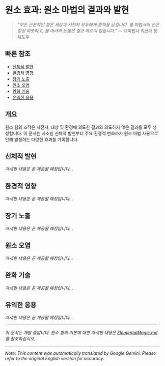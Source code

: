 # **원소 효과**: 원소 마법의 결과와 발현

> *"모든 근본적인 힘은 세상과 시전자 모두에게 흔적을 남깁니다. 불 마법사의 손은 항상 따뜻하고, 물 마녀의 눈물은 결코 마르지 않습니다."* — 대마법사 리산더 문섀도우

## 빠른 참조
- [신체적 발현](#physical-manifestations)
- [환경적 영향](#environmental-impact)
- [장기 노출](#long-term-exposure)
- [원소 오염](#elemental-contamination)
- [완화 기술](#mitigation-techniques)
- [유익한 응용](#beneficial-applications)

## 개요

원소 힘의 조작은 시전자, 대상 및 환경에 의도한 결과와 의도하지 않은 결과를 모두 생성합니다. 이 문서는 사소한 신체적 발현부터 주요 환경적 변화까지 원소 마법 사용으로 인해 발생하는 다양한 효과를 기록합니다.

## 신체적 발현

*자세한 내용은 곧 제공될 예정입니다...*

## 환경적 영향

*자세한 내용은 곧 제공될 예정입니다...*

## 장기 노출

*자세한 내용은 곧 제공될 예정입니다...*

## 원소 오염

*자세한 내용은 곧 제공될 예정입니다...*

## 완화 기술

*자세한 내용은 곧 제공될 예정입니다...*

## 유익한 응용

*자세한 내용은 곧 제공될 예정입니다...*

---

*이 문서는 개발 중입니다. 원소 힘의 기본에 대한 자세한 내용은 [ElementalMagic.md](/codex/Magics/Elements/ElementalMagic.md)를 참조하십시오.*


---
_Note: This content was automatically translated by Google Gemini. Please refer to the original English version for accuracy._